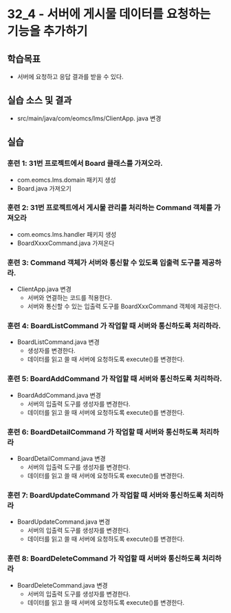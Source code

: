 # 32_4 - 서버에 게시물 데이터를 요청하는 기능을 추가하기

## 학습목표

- 서버에 요청하고 응답 결과를 받을 수 있다. 

## 실습 소스 및 결과

- src/main/java/com/eomcs/lms/ClientApp. java 변경


## 실습  

### 훈련 1: 31번 프로젝트에서 Board 클래스를 가져오라.
- com.eomcs.lms.domain 패키지 생성
- Board.java 가져오기 

### 훈련 2: 31번 프로젝트에서 게시물 관리를 처리하는 Command 객체를 가져오라
- com.eomcs.lms.handler 패키지 생성
- BoardXxxxCommand.java 가져온다

### 훈련 3: Command 객체가 서버와 통신할 수 있도록 입출력 도구를 제공하라.
- ClientApp.java 변경
  - 서버와 연결하는 코드를 적용한다.
  - 서버와 통신할 수 있는 입출력 도구를 BoardXxxCommand 객체에 제공한다. 

### 훈련 4: BoardListCommand 가 작업할 때 서버와 통신하도록 처리하라.
- BoardListCommand.java 변경
  - 생성자를 변경한다.
  - 데이터를 읽고 쓸 때 서버에 요청하도록 execute()를 변경한다.
  
### 훈련 5: BoardAddCommand 가 작업할 때 서버와 통신하도록 처리하라.
- BoardAddCommand.java 변경
  - 서버의 입출력 도구를 생성자를 변경한다.
  - 데이터를 읽고 쓸 때 서버에 요청하도록 execute()를 변경한다.
  
### 훈련 6: BoardDetailCommand 가 작업할 때 서버와 통신하도록 처리하라  
- BoardDetailCommand.java 변경
  - 서버의 입출력 도구를 생성자를 변경한다.
  - 데이터를 읽고 쓸 때 서버에 요청하도록 execute()를 변경한다.
  
### 훈련 7: BoardUpdateCommand 가 작업할 때 서버와 통신하도록 처리하라  
- BoardUpdateCommand.java 변경
  - 서버의 입출력 도구를 생성자를 변경한다.
  - 데이터를 읽고 쓸 때 서버에 요청하도록 execute()를 변경한다.
  
### 훈련 8: BoardDeleteCommand 가 작업할 때 서버와 통신하도록 처리하라  
- BoardDeleteCommand.java 변경
  - 서버의 입출력 도구를 생성자를 변경한다.
  - 데이터를 읽고 쓸 때 서버에 요청하도록 execute()를 변경한다.